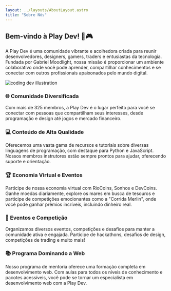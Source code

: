 ```yaml
---
layout: ../layouts/AboutLayout.astro
title: "Sobre Nós"
---
```


## Bem-vindo à Play Dev! 🚀🎮
A Play Dev é uma comunidade vibrante e acolhedora criada para reunir desenvolvedores, designers, gamers, traders e entusiastas da tecnologia. Fundada por Gabriel Moodlight, nossa missão é proporcionar um ambiente colaborativo onde você pode aprender, compartilhar conhecimentos e se conectar com outros profissionais apaixonados pelo mundo digital.

<div>
  <img src="/assets/dev.svg" class="sm:w-1/2 mx-auto" alt="coding dev illustration">
</div>

### 🌐 Comunidade Diversificada
Com mais de 325 membros, a Play Dev é o lugar perfeito para você se conectar com pessoas que compartilham seus interesses, desde programação e design até jogos e mercado financeiro.

### 💻 Conteúdo de Alta Qualidade
Oferecemos uma vasta gama de recursos e tutoriais sobre diversas linguagens de programação, com destaque para Python e JavaScript. Nossos membros instrutores estão sempre prontos para ajudar, oferecendo suporte e orientação.

### 🏆 Economia Virtual e Eventos
Participe de nossa economia virtual com RioCoins, Sonhos e DevCoins. Ganhe moedas diariamente, explore os mares em busca de tesouros e participe de competições emocionantes como a "Corrida Merlin", onde você pode ganhar prêmios incríveis, incluindo dinheiro real.

### 🎉 Eventos e Competição
Organizamos diversos eventos, competições e desafios para manter a comunidade ativa e engajada. Participe de hackathons, desafios de design, competições de trading e muito mais!

### 📚 Programa Dominando a Web
Nosso programa de mentoria oferece uma formação completa em desenvolvimento web. Com aulas para todos os níveis de conhecimento e pacotes acessíveis, você pode se tornar um especialista em desenvolvimento web com a Play Dev.
